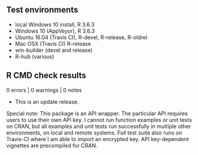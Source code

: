 ## Test environments

* local Windows 10 install, R 3.6.3
* Windows 10 (AppVeyor), R 3.6.3
* Ubuntu 16.04 (Travis CI), R-devel, R-release, R-oldrel
* Mac OSX (Travis CI) R-release
* win-builder (devel and release)
* R-hub (various)

## R CMD check results

0 errors | 0 warnings | 0 notes

* This is an update release.

Special note: This package is an API wrapper. The particular API requires users to use their own API key. I cannot run function examples or unit tests on CRAN, but all examples and unit tests run successfully in multiple other environments, on local and remote systems. Full test suite also runs on Travis-CI where I am able to import an encrypted key. API key-dependent vignettes are precompiled for CRAN.
